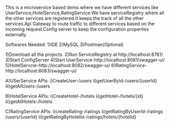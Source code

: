 This is a microservice based demo where we have different services like UserService,HotelService,RatingService.We have serviceRegistry where all the other services are registered.It keeps the track of all the other services.Api Gateway to route traffic to different services based on the incoming request.Config server to keep the configuration properties externally.

Softwares Needed:
1)IDE
2)MySQL
3)Postman(Optional)

1)Download all the projects.
2)Run ServiceRegistry at http://localhost:8761/
3)Start ConfigServer
4)Start UserService-http://localhost:8081/swagger-ui/
5)HotelServcie-http://localhost:8082/swagger-ui/
6)RatingService-http://localhost:8083/swagger-ui/

A)USerService APIs:
i)​CreateUser-/users
ii)getUserById-/users/{userId}
iii)getAllUsers-/users

B)HotelService APIs:
i)CreateHotel-​/hotels
ii)getHotel-​/hotels​/{id}
iii)getAllHotels-/hotels

C)RatingService APIs:
i)createRating-/ratings
ii)getRatingByUserId-​/ratings​/users​/{userId}
iii)getRatingByHotelId-/ratings/hotels/{hotelId}





